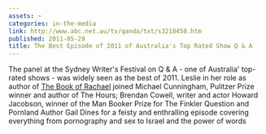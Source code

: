 ```yaml
---
assets: ~
categories: in-the-media
link: http://www.abc.net.au/tv/qanda/txt/s3218450.htm
published: 2011-05-29
title: The Best Episode of 2011 of Australia's Top Rated Show Q & A
---
```

The panel at the Sydney Writer's Festival on Q & A - one of Australia' top-rated shows - was widely seen as the best of 2011. Leslie in her role as author of [The Book of Rachael](http://cannold.com/articles/article/the-book-of-rachael/) joined Michael Cunningham, Pulitzer Prize winner and author of The Hours; Brendan Cowell, writer and actor Howard Jacobson, winner of the Man Booker Prize for The Finkler Question and Pornland Author Gail Dines for a feisty and enthralling episode covering everything from pornography and sex to Israel and the power of words
